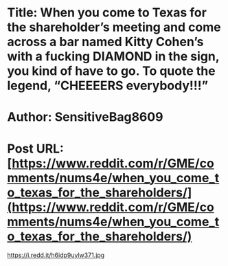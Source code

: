 # Title: When you come to Texas for the shareholder’s meeting and come across a bar named Kitty Cohen’s with a fucking DIAMOND in the sign, you kind of have to go. To quote the legend, “CHEEEERS everybody!!!”
# Author: SensitiveBag8609
# Post URL: [https://www.reddit.com/r/GME/comments/nums4e/when_you_come_to_texas_for_the_shareholders/](https://www.reddit.com/r/GME/comments/nums4e/when_you_come_to_texas_for_the_shareholders/)


https://i.redd.it/h6idp9uylw371.jpg